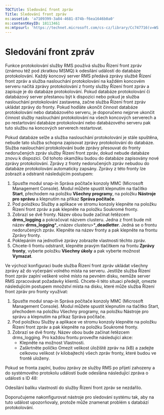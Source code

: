 ```yaml
---
TOCTitle: Sledování front zpráv
Title: Sledování front zpráv
ms:assetid: 'a7109399-3a84-4681-874b-f6ea1646b0a0'
ms:contentKeyID: 18113461
ms:mtpsurl: 'https://technet.microsoft.com/cs-cz/library/Cc747716(v=WS.10)'
---
```


Sledování front zpráv
=====================

Funkce protokolování služby RMS používá službu Řízení front zpráv (známou též pod zkratkou MSMQ) k odesílání událostí do databáze protokolování. Každý koncový server RMS předává zprávy službě Řízení front zpráv a služba naslouchání protokolování na každém koncovém serveru načítá zprávy protokolování z fronty služby Řízení front zpráv a zapisuje je do databáze protokolování. Pokud databáze protokolování či databázový server přestanou být k dispozici nebo pokud je služba naslouchání protokolování zastavena, začne služba Řízení front zpráv ukládat zprávy do fronty. Pokud hodláte ukončit činnost databáze protokolování nebo databázového serveru, je doporučeno nejprve ukončit činnost služby naslouchání protokolování na všech koncových serverech a po restartování databáze protokolování nebo databázového serveru pak tuto službu na koncových serverech restartovat.

Pokud databáze selže a služba naslouchání protokolování je stále spuštěna, nebude tato služba schopna zapisovat zprávy protokolování do databáze. Služba naslouchání protokolování bude zprávy přesouvat do fronty nedoručených zpráv služby Řízení front zpráv, dokud nebude databáze znovu k dispozici. Od tohoto okamžiku budou do databáze zapisovány nové zprávy protokolování. Zprávy z fronty nedoručených zpráv nebudou do databáze protokolování automaticky zapsány. Zprávy z této fronty lze zobrazit a odstranit následujícím postupem:

1.  Spusťte modul snap-in Správa počítače konzoly MMC (Microsoft Management Console). Modul můžete spustit klepnutím na tlačítko **Start**, přechodem na položku **Všechny programy**, na položku **Nástroje pro správu** a klepnutím na příkaz **Správa počítače**.
2.  Pod položkou Služby a aplikace ve stromu konzoly klepněte na položku Řízení front zpráv a pak klepněte na položku Soukromé fronty.
3.  Zobrazí se dvě fronty. Název obou bude začínat řetězcem **drms\_logging** a pokračovat názvem clusteru. Jedna z front bude mít název **drms\_logging***\_&lt;název clusteru&gt;*\_**deadletter**. Jedná se o frontu nedoručených zpráv. Klepněte na název fronty a pak klepněte na frontu Zprávy fronty.
4.  Poklepáním na jednotlivé zprávy zobrazíte vlastnosti těchto zpráv.
5.  Chcete-li frontu odstranit, klepněte pravým tlačítkem na frontu **Zprávy fronty**, vyberte položku **Všechny úkoly** a pak vyberte možnost **Vymazat**.

Ve výchozí konfiguraci bude služba Řízení front zpráv ukládat všechny zprávy až do vyčerpání volného místa na serveru. Jestliže služba Řízení front zpráv zaplní veškeré volné místo na pevném disku, nemůže server RMS zpracovávat požadavky klientů. Chcete-li této situaci předejít, omezte následujícím postupem množství místa na disku, které může služba Řízení front zpráv pro fronty využívat:

1.  Spusťte modul snap-in Správa počítače konzoly MMC (Microsoft Management Console). Modul můžete spustit klepnutím na tlačítko Start, přechodem na položku Všechny programy, na položku Nástroje pro správu a klepnutím na příkaz Správa počítače.
2.  Pod položkou Služby a aplikace ve stromu konzoly klepněte na položku Řízení front zpráv a pak klepněte na položku Soukromé fronty.
3.  Zobrazí se dvě fronty. Název obou bude začínat řetězcem drms\_logging. Pro každou frontu proveďte následující akce:
    -   Klepněte na možnost Vlastnosti.
    -   Zaškrtněte políčko Omezit velikost úložiště zpráv na (kB) a zadejte celkovou velikost (v kilobajtech) všech zpráv fronty, které budou ve frontě uloženy.

Pokud se fronta zaplní, budou zprávy ze služby RMS po přijetí zahozeny a do systémového protokolu událostí bude odeslána následující zpráva o události s ID 48:

Odesílání balíku vlastností do služby Řízení front zpráv se nezdařilo.

Doporučujeme nakonfigurovat nástroje pro sledování systému tak, aby na tuto událost upozorňovaly, protože může znamenat problém s databází protokolování.
